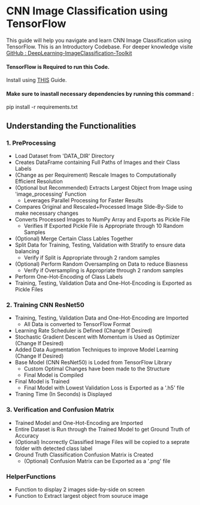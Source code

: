 # CNN Image Classification using TensorFlow

This guide will help you navigate and learn CNN Image Classification using TensorFlow. 
This is an Introductory Codebase. For deeper knowledge visite [GitHub : DeepLearning-ImageClassification-Toolkit](https://github.com/iSiddharth20/DeepLearning-ImageClassification-Toolkit)

#### TensorFlow is Required to run this Code.
Install using [THIS](https://www.tensorflow.org/install/pip) Guide.
#### Make sure to inastall necessary dependencies by running this command :
pip install -r requirements.txt

## Understanding the Functionalities

### 1. PreProcessing
- Load Dataset from 'DATA_DIR' Directory
- Creates DataFrame containing Full Paths of Images and their Class Labels
- (Change as per Requirement) Rescale Images to Computationally Efficient Resolution
- (Optional but Recommended) Extracts Largest Object from Image using 'image_processing' Function
    - Leverages Parallel Processing for Faster Results
- Compares Original and Rescaled+Processed Image SIde-By-Side to make necessary changes
- Converts Processed Images to NumPy Array and Exports as Pickle File
    - Verifies If Exported Pickle File is Appropriate through 10 Random Samples
- (Optional) Merge Certain Class Lables Together
- Split Data for Training, Testing, Validation with Stratify to ensure data balancing
    - Verify if Split is Appropriate through 2 random samples
- (Optional) Perform Random Oversampling on Data to reduce Biasness
    - Verify if Oversampling is Appropriate through 2 random samples
- Perform One-Hot-Encoding of Class Labels
- Training, Testing, Validation Data and One-Hot-Encoding is Exported as Pickle Files
  
### 2. Training CNN ResNet50
- Training, Testing, Validation Data and One-Hot-Encoding are Imported
    - All Data is converted to TensorFlow Format
- Learning Rate Scheduler is Defined (Change If Desired) 
- Stochastic Gradient Descent with Momentum is Used as Optimizer  (Change If Desired) 
- Added Data Augmentation Techniques to improve Model Learning  (Change If Desired) 
- Base Model (CNN ResNet50) is Loded from TensorFlow Library
    - Custom Optimal Changes have been made to the Structure
    - Final Model is Compiled
- Final Model is Trained
    - Final Model with Lowest Validation Loss is Exported as a '.h5' file
- Traning Time (In Seconds) is Displayed
  
### 3. Verification and Confusion Matrix
- Trained Model and One-Hot-Encoding are Imported
- Entire Dataset is Run through the Trained Model to get Ground Truth of Accuracy
- (Optional) Incorrectly Classified Image Files will be copied to a seprate folder with detected class label
- Ground Truth Classification Confusion Matrix is Created
    - (Optional) Confusion Matrix can be Exported as a '.png' file
 
### HelperFunctions
- Function to display 2 images side-by-side on screen
- Function to Extract largest object from souruce image